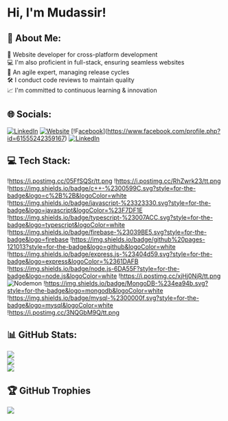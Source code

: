 # Hi, I'm Mudassir!

## 💫 About Me:
🚀 Website developer for cross-platform development<br>💻 I'm also proficient in full-stack, ensuring seamless websites<br>🔄 An agile expert, managing release cycles<br>🛠 I conduct code reviews to maintain quality<br>📈 I'm committed to continuous learning & innovation


## 🌐 Socials:
[![LinkedIn](https://img.shields.io/badge/LinkedIn-%230077B5.svg?logo=linkedin&logoColor=white)](https://www.linkedin.com/in/mudassir7732/) [![Website](https://img.shields.io/website?url=http%3A//www.website.com)](https://mudassir7732.dorik.io) [!F[acebook](https://i.postimg.cc/hv8tKsQH/tt.png)](https://www.facebook.com/profile.php?id=61555242359167) [![LinkedIn](https://i.postimg.cc/NFQKVFd8/tt.png)](https://www.upwork.com/freelancers/~019d23e81b7d1d3259)

## 💻 Tech Stack:
!https://i.postimg.cc/05FfSQSr/tt.png !https://i.postimg.cc/RhZwrk23/tt.png
!https://img.shields.io/badge/c++-%2300599C.svg?style=for-the-badge&logo=c%2B%2B&logoColor=white !https://img.shields.io/badge/javascript-%23323330.svg?style=for-the-badge&logo=javascript&logoColor=%23F7DF1E !https://img.shields.io/badge/typescript-%23007ACC.svg?style=for-the-badge&logo=typescript&logoColor=white !https://img.shields.io/badge/firebase-%23039BE5.svg?style=for-the-badge&logo=firebase !https://img.shields.io/badge/github%20pages-121013?style=for-the-badge&logo=github&logoColor=white !https://img.shields.io/badge/express.js-%23404d59.svg?style=for-the-badge&logo=express&logoColor=%2361DAFB !https://img.shields.io/badge/node.js-6DA55F?style=for-the-badge&logo=node.js&logoColor=white !https://i.postimg.cc/xjHj0NjR/tt.png ![Nodemon](https://img.shields.io/badge/NODEMON-%23323330.svg?style=for-the-badge&logo=nodemon&logoColor=%BBDEAD) !https://img.shields.io/badge/MongoDB-%234ea94b.svg?style=for-the-badge&logo=mongodb&logoColor=white !https://img.shields.io/badge/mysql-%2300000f.svg?style=for-the-badge&logo=mysql&logoColor=white
!https://i.postimg.cc/3NQGbM9Q/tt.png

## 📊 GitHub Stats:
![](https://github-readme-stats.vercel.app/api?username=mudassir7732&theme=radical&hide_border=false&include_all_commits=true&count_private=true)<br/>
![](https://github-readme-streak-stats.herokuapp.com/?user=mudassir7732&theme=radical&hide_border=false)<br/>
![](https://github-readme-stats.vercel.app/api/top-langs/?username=mudassir7732&theme=radical&hide_border=false&include_all_commits=true&count_private=true&layout=compact)

## 🏆 GitHub Trophies
![](https://github-profile-trophy.vercel.app/?username=mudassir7732&theme=radical&no-frame=false&no-bg=false&margin-w=4)
